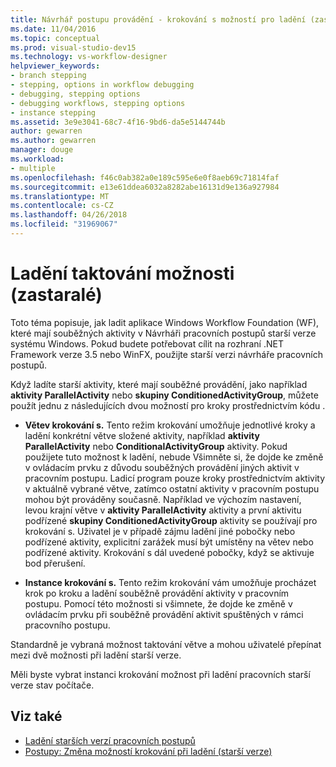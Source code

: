 ```yaml
---
title: Návrhář postupu provádění - krokování s možností pro ladění (zastaralé)
ms.date: 11/04/2016
ms.topic: conceptual
ms.prod: visual-studio-dev15
ms.technology: vs-workflow-designer
helpviewer_keywords:
- branch stepping
- stepping, options in workflow debugging
- debugging, stepping options
- debugging workflows, stepping options
- instance stepping
ms.assetid: 3e9e3041-68c7-4f16-9bd6-da5e5144744b
author: gewarren
ms.author: gewarren
manager: douge
ms.workload:
- multiple
ms.openlocfilehash: f46c0ab382a0e189c595e6e0f8aeb69c71814faf
ms.sourcegitcommit: e13e61ddea6032a8282abe16131d9e136a927984
ms.translationtype: MT
ms.contentlocale: cs-CZ
ms.lasthandoff: 04/26/2018
ms.locfileid: "31969067"
---
```

# <a name="debug-stepping-options-legacy"></a>Ladění taktování možnosti (zastaralé)

Toto téma popisuje, jak ladit aplikace Windows Workflow Foundation (WF), které mají souběžných aktivity v Návrháři pracovních postupů starší verze systému Windows. Pokud budete potřebovat cílit na rozhraní .NET Framework verze 3.5 nebo WinFX, použijte starší verzi návrháře pracovních postupů.

Když ladíte starší aktivity, které mají souběžné provádění, jako například **aktivity ParallelActivity** nebo **skupiny ConditionedActivityGroup**, můžete použít jednu z následujících dvou možností pro kroky prostřednictvím kódu .

-   **Větev krokování s.** Tento režim krokování umožňuje jednotlivé kroky a ladění konkrétní větve složené aktivity, například **aktivity ParallelActivity** nebo **ConditionalActivityGroup** aktivity. Pokud použijete tuto možnost k ladění, nebude Všimněte si, že dojde ke změně v ovládacím prvku z důvodu souběžných provádění jiných aktivit v pracovním postupu. Ladicí program pouze kroky prostřednictvím aktivity v aktuálně vybrané větve, zatímco ostatní aktivity v pracovním postupu mohou být prováděny současně. Například ve výchozím nastavení, levou krajní větve v **aktivity ParallelActivity** aktivity a první aktivitu podřízené **skupiny ConditionedActivityGroup** aktivity se používají pro krokování s. Uživatel je v případě zájmu ladění jiné pobočky nebo podřízené aktivity, explicitní zarážek musí být umístěny na větev nebo podřízené aktivity. Krokování s dál uvedené pobočky, když se aktivuje bod přerušení.

-   **Instance krokování s.** Tento režim krokování vám umožňuje procházet krok po kroku a ladění souběžně provádění aktivity v pracovním postupu. Pomocí této možnosti si všimnete, že dojde ke změně v ovládacím prvku při souběžně provádění aktivit spuštěných v rámci pracovního postupu.

Standardně je vybraná možnost taktování větve a mohou uživatelé přepínat mezi dvě možnosti při ladění starší verze.

Měli byste vybrat instanci krokování možnost při ladění pracovních starší verze stav počítače.

## <a name="see-also"></a>Viz také

- [Ladění starších verzí pracovních postupů](../workflow-designer/debugging-legacy-workflows.md)
- [Postupy: Změna možností krokování při ladění (starší verze)](../workflow-designer/how-to-change-the-debug-stepping-option-legacy.md)